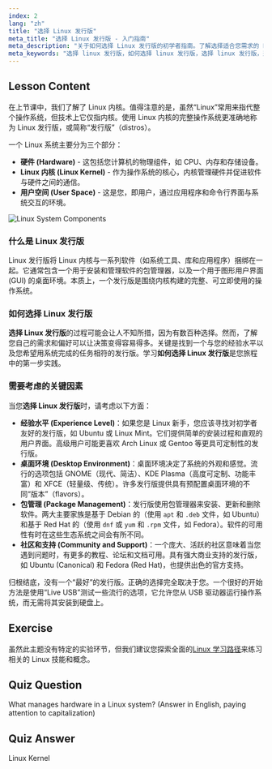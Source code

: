 ```yaml
---
index: 2
lang: "zh"
title: "选择 Linux 发行版"
meta_title: "选择 Linux 发行版 - 入门指南"
meta_description: "关于如何选择 Linux 发行版的初学者指南。了解选择适合您需求的 Linux 发行版（从桌面环境到软件可用性）的关键因素。"
meta_keywords: "选择 linux 发行版，如何选择 linux 发行版，选择 linux 发行版，选择 linux 发行版，linux 发行版，linux 内核，初学者 linux"
---
```


## Lesson Content

在上节课中，我们了解了 Linux 内核。值得注意的是，虽然“Linux”常用来指代整个操作系统，但技术上它仅指内核。使用 Linux 内核的完整操作系统更准确地称为 Linux 发行版，或简称“发行版”（distros）。

一个 Linux 系统主要分为三个部分：

- **硬件 (Hardware)** - 这包括您计算机的物理组件，如 CPU、内存和存储设备。
- **Linux 内核 (Linux Kernel)** - 作为操作系统的核心，内核管理硬件并促进软件与硬件之间的通信。
- **用户空间 (User Space)** - 这是您，即用户，通过应用程序和命令行界面与系统交互的环境。

![Linux System Components](https://file.labex.io/images/24aceec7-8503-45a6-9f1e-18dd42ba4ee4.jpg)

### 什么是 Linux 发行版

Linux 发行版将 Linux 内核与一系列软件（如系统工具、库和应用程序）捆绑在一起。它通常包含一个用于安装和管理软件的包管理器，以及一个用于图形用户界面 (GUI) 的桌面环境。本质上，一个发行版是围绕内核构建的完整、可立即使用的操作系统。

### 如何选择 Linux 发行版

**选择 Linux 发行版**的过程可能会让人不知所措，因为有数百种选择。然而，了解您自己的需求和偏好可以让决策变得容易得多。关键是找到一个与您的经验水平以及您希望用系统完成的任务相符的发行版。学习**如何选择 Linux 发行版**是您旅程中的第一步实践。

### 需要考虑的关键因素

当您**选择 Linux 发行版**时，请考虑以下方面：

- **经验水平 (Experience Level)**：如果您是 Linux 新手，您应该寻找对初学者友好的发行版，如 Ubuntu 或 Linux Mint。它们提供简单的安装过程和直观的用户界面。高级用户可能更喜欢 Arch Linux 或 Gentoo 等更具可定制性的发行版。
- **桌面环境 (Desktop Environment)**：桌面环境决定了系统的外观和感觉。流行的选项包括 GNOME（现代、简洁）、KDE Plasma（高度可定制、功能丰富）和 XFCE（轻量级、传统）。许多发行版提供具有预配置桌面环境的不同“版本”（flavors）。
- **包管理 (Package Management)**：发行版使用包管理器来安装、更新和删除软件。两大主要家族是基于 Debian 的（使用 `apt` 和 `.deb` 文件，如 Ubuntu）和基于 Red Hat 的（使用 `dnf` 或 `yum` 和 `.rpm` 文件，如 Fedora）。软件的可用性有时在这些生态系统之间会有所不同。
- **社区和支持 (Community and Support)**：一个庞大、活跃的社区意味着当您遇到问题时，有更多的教程、论坛和文档可用。具有强大商业支持的发行版，如 Ubuntu (Canonical) 和 Fedora (Red Hat)，也提供出色的官方支持。

归根结底，没有一个“最好”的发行版。正确的选择完全取决于您。一个很好的开始方法是使用“Live USB”测试一些流行的选项，它允许您从 USB 驱动器运行操作系统，而无需将其安装到硬盘上。

## Exercise

虽然此主题没有特定的实验环节，但我们建议您探索全面的[Linux 学习路径](https://labex.io/zh/learn/linux)来练习相关的 Linux 技能和概念。

## Quiz Question

What manages hardware in a Linux system? (Answer in English, paying attention to capitalization)

## Quiz Answer

Linux Kernel
